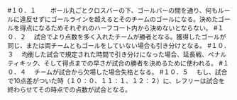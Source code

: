 #１０．１　
　ボール丸ごとクロスバーの下、ゴールバーの間を通り、何もルールに違反せずにゴールラインを超えるとそのチームのゴールになる。決めたゴールを得点になるためそれぞれのハーフコート内から決めないとならない。
#１０．２
　試合でより点数を多く入れたチームが勝者となる。獲得したゴールが同じ、または両チームともゴールをしていない場合も引き分けとなる。
#１０．３
　均衡した試合で規定された時間で引き分けになった場合、延長戦、ペナルティキック、そして得点までの早さが試合の勝者を決めるために使われる。
#１０．４
　チームが試合から欠場した場合失格となる。
#１０．５
　もし、試合で10点差がついた時（１０：０、１１：１、１２：２）に、レフリーは試合を終わらせてその時点での点数が試合となる。
